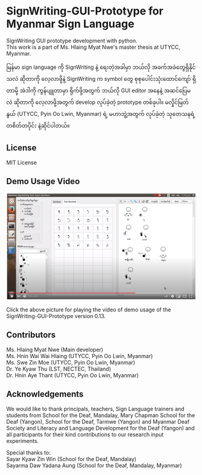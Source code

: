 # SignWriting-GUI-Prototype for Myanmar Sign Language
SignWriting GUI prototype development with python.  
This work is a part of Ms. Hlaing Myat Nwe's master thesis at UTYCC, Myanmar.

မြန်မာ sign language ကို SignWriting နဲ့ ရေးတဲ့အခါမှာ ဘယ်လို အခက်အခဲတွေရှိနိုင်သလဲ ဆိုတာကို လေ့လာဖို့နဲ့ SignWriting က symbol တွေ စုစုပေါင်းသုံးထောင်ကျော် ရှိတာမို့ အဲဒါကို ကွန်ပျူတာမှာ ရိုက်ဖို့အတွက် ဘယ်လို GUI editor အနေနဲ့ အဆင်ပြေမလဲ ဆိုတာကို လေ့လာဖို့အတွက် develop လုပ်ခဲ့တဲ့ prototype တစ်ခုပါ။ မလှိုင်မြတ်နွယ် (UTYCC, Pyin Oo Lwin, Myanmar) ရဲ့ မဟာဘွဲ့အတွက် လုပ်ခဲ့တဲ့ သုတေသနရဲ့ တစိတ်တပိုင်း နဲ့ဆိုင်ပါတယ်။  

## License

MIT License

## Demo Usage Video

 [![video-4-1st-time-users](https://github.com/ye-kyaw-thu/SignWriting-GUI-Prototype/blob/main/demo-video/MSW-GUI-Prototype-ver0.13-demo.png)](https://youtu.be/Pd2NKuZOKcA)

Click the above picture for playing the video of demo usage of the SignWriting-GUI-Prototype version 0.13.  

## Contributors

Ms. Hlaing Myat Nwe (Main developer)  
Ms. Hnin Wai Wai Hlaing (UTYCC, Pyin Oo Lwin, Myanmar)  
Ms. Swe Zin Moe (UTYCC, Pyin Oo Lwin, Myanmar)  
Dr. Ye Kyaw Thu (LST, NECTEC, Thailand)  
Dr. Hnin Aye Thant (UTYCC, Pyin Oo Lwin, Myanmar)  

## Acknowledgements

We would like to thank principals, teachers, Sign Language trainers and students from School for the Deaf, Mandalay, Mary Chapman School for the Deaf (Yangon),
School for the Deaf, Tarmwe (Yangon) and Myanmar Deaf Society and Literacy and Language Development for the Deaf (Yangon) and all participants for their kind
contributions to our research input experiments.  

Special thanks to:    
Sayar Kyaw Zin Win (School for the Deaf, Mandalay)  
Sayarma Daw Yadana Aung (School for the Deaf, Mandalay, Myanmar)  


